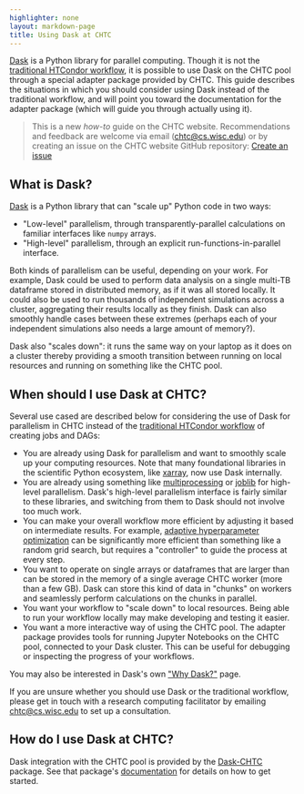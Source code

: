 ```yaml
---
highlighter: none
layout: markdown-page
title: Using Dask at CHTC
---
```


[Dask](https://docs.dask.org/en/latest/) 
is a Python library for parallel computing.
Though it is not the 
[traditional HTCondor workflow](helloworld.html), it is possible to use
Dask on the CHTC pool through a special adapter package provided by CHTC.
This guide describes the situations in which you should consider using
Dask instead of the traditional workflow, and will point you toward the
documentation for the adapter package (which will guide you through
actually using it).

> This is a new *how-to* guide on the CHTC website. Recommendations and 
> feedback are welcome via email ([chtc@cs.wisc.edu](mailto:chtc@cs.wisc.edu)) or by creating an 
> issue on the CHTC website GitHub repository: [Create an issue](https://github.com/CHTC/chtc-website-source/issues/new)


## What is Dask?

[Dask](https://docs.dask.org/en/latest/) 
is a Python library that can "scale up" Python code in two ways:
- "Low-level" parallelism, through transparently-parallel calculations on familiar interfaces like `numpy` arrays.
- "High-level" parallelism, through an explicit run-functions-in-parallel interface.

Both kinds of parallelism can be useful, depending on your work.
For example, Dask could be used to perform data analysis on a single multi-TB
dataframe stored in distributed memory, as if it was all stored locally.
It could also be used to run thousands of independent simulations across
a cluster, aggregating their results locally as they finish.
Dask can also smoothly handle cases between these extremes (perhaps each of your
independent simulations also needs a large amount of memory?).

Dask also "scales down": it runs the same way on your laptop as it does on
a cluster thereby providing a smooth transition between running on
local resources and running on something like the CHTC pool.


## When should I use Dask at CHTC?

Several use cased are described below for considering the use of Dask for parallelism 
in CHTC instead of the [traditional HTCondor workflow](helloworld.html) 
of creating jobs and DAGs:

- You are already using Dask for parallelism and want to smoothly scale
  up your computing resources. Note that many foundational libraries in the
  scientific Python ecosystem, like [xarray](https://xarray.pydata.org/en/stable/),
  now use Dask internally.
- You are already using something like 
  [multiprocessing](https://docs.python.org/3/library/multiprocessing.html) or
  [joblib](https://joblib.readthedocs.io/en/latest/)
  for high-level parallelism. 
  Dask's high-level parallelism interface is fairly similar to these libraries,
  and switching from them to Dask should not involve too much work.
- You can make your overall workflow more efficient by adjusting it based
  on intermediate results.
  For example,
  [adaptive hyperparameter optimization](https://ml.dask.org/hyper-parameter-search.html#adaptive-hyperparameter-optimization)
  can be significantly more efficient than something like a random grid search,
  but requires a "controller" to guide the process at every step.
- You want to operate on single arrays or dataframes that are larger 
  than can be stored in the memory of a single average CHTC worker 
  (more than a few GB). Dask can store this kind of data in "chunks" on workers
  and seamlessly perform calculations on the chunks in parallel.
- You want your workflow to "scale down" to local resources. Being able to run
  your workflow locally may make developing and testing it easier.
- You want a more interactive way of using the CHTC pool. 
  The adapter package provides tools for running Jupyter Notebooks on the
  CHTC pool, connected to your Dask cluster.
  This can be useful for debugging or inspecting the progress of your workflows.

You may also be interested in Dask's own 
["Why Dask?"](https://docs.dask.org/en/latest/why.html) page.

If you are unsure whether you should use Dask or the traditional workflow,
please get in touch with a research computing facilitator by emailing 
[chtc@cs.wisc.edu](mailto:chtc@cs.wisc.edu) to set up a consultation.


## How do I use Dask at CHTC?

Dask integration with the CHTC pool is provided by the
[Dask-CHTC](https://dask-chtc.readthedocs.io/) package.
See that package's [documentation](https://dask-chtc.readthedocs.io/) 
for details on how to get started.
